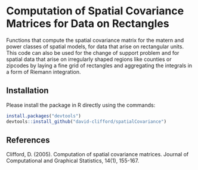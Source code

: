 # Computation of Spatial Covariance Matrices for Data on Rectangles

Functions that compute the spatial covariance matrix for the matern and power classes of spatial models, for data that arise on rectangular units.  This code can also be used for the change of support problem and for spatial data that arise on irregularly shaped regions like counties or zipcodes by laying a fine grid of rectangles and aggregating the integrals in a form of Riemann integration.

## Installation
Please install the package in R directly using the commands:

```R
install.packages("devtools")
devtools::install_github("david-clifford/spatialCovariance")
```
## References
Clifford, D. (2005). Computation of spatial covariance matrices. Journal of Computational and Graphical Statistics, 14(1), 155-167.
